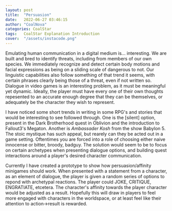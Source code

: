 ```yaml
---
layout: post
title:  "Persuasion"
date:   2022-06-27 03:46:15
author: "CoalNova"
categories: CoalStar
tags:	CoalStar Explanation Introduction
cover:  "/assets/instacode.png"
---
```


Emulating human communication in a digital medium is... interesting. We are built and bred to identify threats, including from members of our own species. We immediately recognize and detect certain body motions and facial expressions as being on a sliding scale of dangerous to not. Our linguistic capabilities also follow something of that trend it seems, with certain phrases clearly being those of a threat, even if not written so. Dialogue in video games is an interesting problem, as it must be meaningful yet dynamic. Ideally, the player must have every one of their own thoughts repesented to an accurate enough degree that they can be themselves, or adequately be the character they wish to represent.

I have noticed some short trends in writing in some RPG's and stories that would be interesting to see followed through. One is the \[silent\] option, present in the Dark Brotherhood quest in Oblivion and the introduction to Fallout3's Megaton. Another is _Ambassader Kosh_ from the show Babylon 5. The stoic mystique has such appeal, but rearely can they be acted out in a game setting. Oftentimes you are forced into a role of choosing either naive innocense or bitter, broody, badguy. The solution would seem to be to focus on certain archetypes when presenting dialogue options, and building quest interactions around a player's desired character communication.

Currently I have created a prototype to show how persuasion/affinity minigames should work. When presented with a statement from a character, as an element of dialogue, the player is given a random series of options to repond with archetypal reactions. The player could JOKE, CRITIQUE, ENGRATIATE, etcetera. The character's affinity towards the player character would be adjusted as a result. Hopefully this will draw in players to feel more engaged with characters in the worldspace, or at least feel like their attention to action->result is rewarded.
